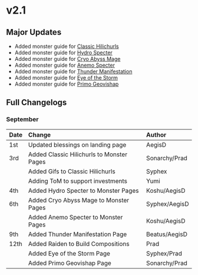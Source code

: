 # v2.1

## Major Updates

* Added monster guide for [Classic Hilichurls](../../monsters/hilichurls/classic-hilichurls.md)
* Added monster guide for [Hydro Specter](../../monsters/specters/hydro-specter.md)
* Added monster guide for [Cryo Abyss Mage](../../monsters/abyss-order/cryo-abyss-mage.md)
* Added monster guide for [Anemo Specter](../../monsters/specters/anemo-specter.md)
* Added monster guide for [Thunder Manifestation](../../monsters/elites/thunder-manifestation.md)
* Added monster guide for [Eye of the Storm](../../monsters/animals/eye-of-the-storm.md)
* Added monster guide for [Primo Geovishap](../../monsters/elites/primo-geovishap.md)

## Full Changelogs

### September

| Date | Change | Author |
| :--- | :--- | :--- |
| 1st | Updated blessings on landing page | AegisD |
| 3rd | Added Classic Hilichurls to Monster Pages | Sonarchy/Prad |
|  | Added Gifs to Classic Hilichurls | Syphex |
|  | Adding ToM to support investments | Yumi |
| 4th | Added Hydro Specter to Monster Pages | Koshu/AegisD |
| 6th | Added Cryo Abyss Mage to Monster Pages | Syphex/AegisD |
|  | Added Anemo Specter to Monster Pages | Koshu/AegisD |
| 9th | Added Thunder Manifestation Page | Beatus/AegisD |
| 12th | Added Raiden to Build Compositions | Prad |
|  | Added Eye of the Storm Page  | Syphex/Prad |
|  | Added Primo Geovishap Page | Sonarchy/Prad |



